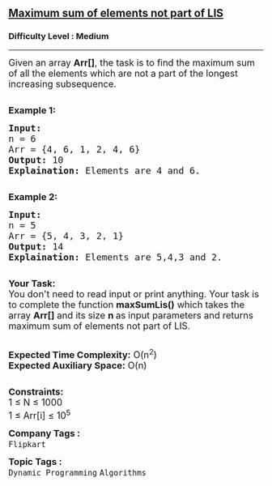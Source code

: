 <h2><a href="https://practice.geeksforgeeks.org/problems/maximum-sum-of-elements-not-part-of-lis/1">Maximum sum of elements not part of LIS</a></h2><h3>Difficulty Level : Medium</h3><hr><div class="problems_problem_content__Xm_eO"><p><span style="font-size:18px">Given an array <strong>Arr</strong><strong>[]</strong>, the task is to find the maximum sum of all the elements which are not a part of the longest increasing subsequence.</span></p>

<p><br>
<span style="font-size:18px"><strong>Example 1:</strong></span></p>

<pre><span style="font-size:18px"><strong>Input:</strong>
n = 6
Arr = {4, 6, 1, 2, 4, 6}
<strong>Output:</strong> 10
<strong>Explaination:</strong> Elements are 4 and 6.</span></pre>

<p><br>
<span style="font-size:18px"><strong>Example 2:</strong></span></p>

<pre><span style="font-size:18px"><strong>Input:</strong>
n = 5
Arr = {5, 4, 3, 2, 1}
<strong>Output:</strong> 14
<strong>Explaination:</strong> Elements are 5,4,3 and 2.</span></pre>

<p><br>
<span style="font-size:18px"><strong>Your Task:</strong><br>
You don't need to read input or print anything. Your task is to complete the function&nbsp;<strong>maxSumLis()</strong>&nbsp;which takes the array <strong>Arr[]</strong> and its size <strong>n&nbsp;</strong>as input parameters&nbsp;and returns maximum sum of elements not part of LIS.</span></p>

<p><br>
<span style="font-size:18px"><strong>Expected Time Complexity:</strong> O(n<sup>2</sup>)<br>
<strong>Expected Auxiliary Space:</strong> O(n)</span></p>

<p><br>
<span style="font-size:18px"><strong>Constraints:</strong><br>
1 ≤ N ≤ 1000</span><br>
<span style="font-size:18px">1 ≤ Arr[i]&nbsp;≤ 10<sup>5</sup></span></p>
</div><p><span style=font-size:18px><strong>Company Tags : </strong><br><code>Flipkart</code>&nbsp;<br><p><span style=font-size:18px><strong>Topic Tags : </strong><br><code>Dynamic Programming</code>&nbsp;<code>Algorithms</code>&nbsp;